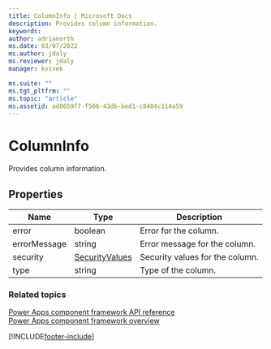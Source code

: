 ```yaml
---
title: ColumnInfo | Microsoft Docs
description: Provides column information.
keywords:
author: adrianorth
ms.date: 03/07/2022
ms.author: jdaly
ms.reviewer: jdaly
manager: kvivek

ms.suite: ""
ms.tgt_pltfrm: ""
ms.topic: "article"
ms.assetid: ad8659f7-f566-43db-bed1-c8484c114a59
---
```


# ColumnInfo

Provides column information.

## Properties

| Name         | Type                                  | Description                     |
| ------------ | ------------------------------------- | ------------------------------- |
| error        | boolean                               | Error for the column.           |
| errorMessage | string                                | Error message for the column.   |
| security     | [SecurityValues](./securityvalues.md) | Security values for the column. |
| type         | string                                | Type of the column.             |

### Related topics

[Power Apps component framework API reference](../reference/index.md)<br/>
[Power Apps component framework overview](../overview.md)

[!INCLUDE[footer-include](../../../includes/footer-banner.md)]
